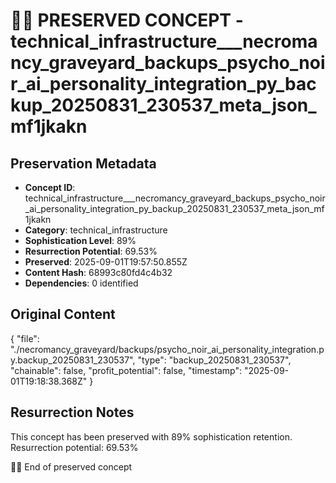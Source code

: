 # 🏴‍☠️ PRESERVED CONCEPT - technical_infrastructure___necromancy_graveyard_backups_psycho_noir_ai_personality_integration_py_backup_20250831_230537_meta_json_mf1jkakn

## Preservation Metadata
- **Concept ID**: technical_infrastructure___necromancy_graveyard_backups_psycho_noir_ai_personality_integration_py_backup_20250831_230537_meta_json_mf1jkakn
- **Category**: technical_infrastructure
- **Sophistication Level**: 89%
- **Resurrection Potential**: 69.53%
- **Preserved**: 2025-09-01T19:57:50.855Z
- **Content Hash**: 68993c80fd4c4b32
- **Dependencies**: 0 identified

## Original Content

{
  "file": "./necromancy_graveyard/backups/psycho_noir_ai_personality_integration.py.backup_20250831_230537",
  "type": "backup_20250831_230537",
  "chainable": false,
  "profit_potential": false,
  "timestamp": "2025-09-01T19:18:38.368Z"
}

## Resurrection Notes
This concept has been preserved with 89% sophistication retention.
Resurrection potential: 69.53%

🏴‍☠️ End of preserved concept